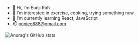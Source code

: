 - 👋 Hi, I’m Eunji Roh
- 👀 I’m interested in exercise, cooking, trying something new
- 🌱 I’m currently learning React, JavaScript
- 📫 nonjee888@gmail.com



<!---
nonjee888/nonjee888 is a ✨ special ✨ repository because its `README.md` (this file) appears on your GitHub profile.
You can click the Preview link to take a look at your changes.
--->
![Anurag's GitHub stats](https://github-readme-stats.vercel.app/api?username=nonjee888&show_icons=true&theme=tokyonight)
